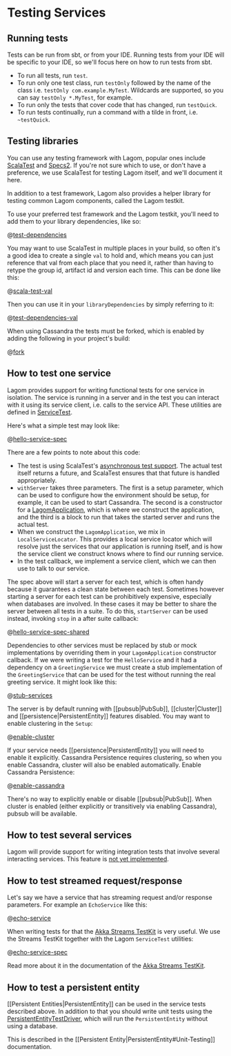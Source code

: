 # Testing Services

## Running tests

Tests can be run from sbt, or from your IDE. Running tests from your IDE will be specific to your IDE, so we'll focus here on how to run tests from sbt.

* To run all tests, run `test`.
* To run only one test class, run `testOnly` followed by the name of the class i.e. `testOnly com.example.MyTest`. Wildcards are supported, so you can say `testOnly *.MyTest`, for example.
* To run only the tests that cover code that has changed, run `testQuick`.
* To run tests continually, run a command with a tilde in front, i.e. `~testQuick`.

## Testing libraries

You can use any testing framework with Lagom, popular ones include [ScalaTest](http://www.scalatest.org/) and [Specs2](https://etorreborre.github.io/specs2/). If you're not sure which to use, or don't have a preference, we use ScalaTest for testing Lagom itself, and we'll document it here.

In addition to a test framework, Lagom also provides a helper library for testing common Lagom components, called the Lagom testkit.

To use your preferred test framework and the Lagom testkit, you'll need to add them to your library dependencies, like so:

@[test-dependencies](code/testing-services.sbt)

You may want to use ScalaTest in multiple places in your build, so often it's a good idea to create a single `val` to hold and, which means you can just reference that val from each place that you need it, rather than having to retype the group id, artifact id and version each time.  This can be done like this:

@[scala-test-val](code/testing-services.sbt)

Then you can use it in your `libraryDependencies` by simply referring to it:

@[test-dependencies-val](code/testing-services.sbt)

When using Cassandra the tests must be forked, which is enabled by adding the following in your project's build:

@[fork](code/testing-services.sbt)

## How to test one service

Lagom provides support for writing functional tests for one service in isolation. The service is running in a server and in the test you can interact with it using its service client, i.e. calls to the service API. These utilities are defined in [ServiceTest](api/com/lightbend/lagom/scaladsl/testkit/ServiceTest$.html).

Here's what a simple test may look like:

@[hello-service-spec](code/TestingServices.scala)

There are a few points to note about this code:

* The test is using ScalaTest's [asynchronous test support](http://www.scalatest.org/user_guide/async_testing). The actual test itself returns a future, and ScalaTest ensures that that future is handled appropriately.
* `withServer` takes three parameters. The first is a setup parameter, which can be used to configure how the environment should be setup, for example, it can be used to start Cassandra. The second is a constructor for a [LagomApplication](api/com/lightbend/lagom/scaladsl/server/LagomApplication.html), which is where we construct the application, and the third is a block to run that takes the started server and runs the actual test.
* When we construct the `LagomApplication`, we mix in `LocalServiceLocator`. This provides a local service locator which will resolve just the services that our application is running itself, and is how the service client we construct knows where to find our running service.
* In the test callback, we implement a service client, which we can then use to talk to our service.

The spec above will start a server for each test, which is often handy because it guarantees a clean state between each test. Sometimes however starting a server for each test can be prohibitively expensive, especially when databases are involved. In these cases it may be better to share the server between all tests in a suite. To do this, `startServer` can be used instead, invoking `stop` in a after suite callback:

@[hello-service-spec-shared](code/TestingServices.scala)

Dependencies to other services must be replaced by stub or mock implementations by overriding them in your `LagomApplication` constructor callback. If we were writing a test for the `HelloService` and it had a dependency on a `GreetingService` we must create a stub implementation of the `GreetingService` that can be used for the test without running the real greeting service. It might look like this:

@[stub-services](code/TestingServices.scala)

The server is by default running with [[pubsub|PubSub]], [[cluster|Cluster]] and [[persistence|PersistentEntity]] features disabled. You may want to enable clustering in the `Setup`:

@[enable-cluster](code/TestingServices.scala)

If your service needs [[persistence|PersistentEntity]] you will need to enable it explicitly. Cassandra Persistence requires clustering, so when you enable Cassandra, cluster will also be enabled automatically. Enable Cassandra Persistence:

@[enable-cassandra](code/TestingServices.scala)

There's no way to explicitly enable or disable [[pubsub|PubSub]]. When cluster is enabled (either explicitly or transitively via enabling Cassandra), pubsub will be available.

## How to test several services

Lagom will provide support for writing integration tests that involve several interacting services. This feature is [not yet implemented](https://github.com/lagom/lagom/issues/38).

## How to test streamed request/response

Let's say we have a service that has streaming request and/or response parameters. For example an `EchoService` like this:

@[echo-service](code/TestingServices.scala)

When writing tests for that the [Akka Streams TestKit](http://doc.akka.io/docs/akka/2.4/java/stream/stream-testkit.html#Streams_TestKit) is very useful. We use the Streams TestKit together with the Lagom `ServiceTest` utilities:

@[echo-service-spec](code/TestingServices.scala)

Read more about it in the documentation of the [Akka Streams TestKit](http://doc.akka.io/docs/akka/2.4/java/stream/stream-testkit.html#Streams_TestKit).

## How to test a persistent entity

[[Persistent Entities|PersistentEntity]] can be used in the service tests described above. In addition to that you should write unit tests using the [PersistentEntityTestDriver](api/com/lightbend/lagom/scaladsl/testkit/PersistentEntityTestDriver.html), which will run the `PersistentEntity` without using a database.

This is described in the [[Persistent Entity|PersistentEntity#Unit-Testing]] documentation.
